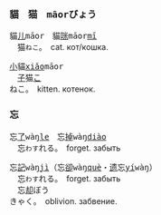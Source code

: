 ### <span lang=zh-tw>貓　猫　<samp>māor</samp></span><kbd>びょう</kbd>

貓[儿]()<samp>māor</samp>　貓[咪]()<samp>māor[mī]()</samp>   
　猫`ねこ`。　cat.&nbsp;кот/кошка.   

[小]()貓<samp>[xiǎo]()māor</samp>   
　[子]()猫<kbd>[こ]()<br>ねこ</kbd>。　kitten.&nbsp;котенок.




### <span lang=zh-tw>忘</span>　
忘[了]()<samp>wàŋ[le]()</samp>　忘[掉]()<samp>wàŋ[diào]()</samp>   
　忘`わす`れる。　forget.&nbsp;забыть   

忘[記]()<samp>wàŋ[jì]()</samp>（忘[卻]()<samp>wàŋ[què]()</samp>・[遗]()忘<samp>[yí]()wàŋ</samp>）  
　忘`わす`れる。　forget.&nbsp;забыть  
　忘[却]()<kbd>ぼう<br>きゃく</kbd>。　oblivion.&nbsp;забвение.


 
